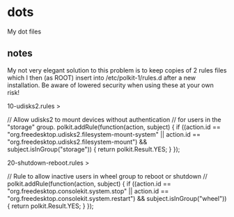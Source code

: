 # dots
My dot files


## notes 
 My not very elegant solution to this problem is to keep copies of 2 rules files which I then (as ROOT) insert into /etc/polkit-1/rules.d after a new installation. Be aware of lowered security when using these at your own risk!

10-udisks2.rules >

// Allow udisks2 to mount devices without authentication
// for users in the "storage" group.
polkit.addRule(function(action, subject) {
    if ((action.id == "org.freedesktop.udisks2.filesystem-mount-system" ||
         action.id == "org.freedesktop.udisks2.filesystem-mount") &&
	subject.isInGroup("storage")) {
        return polkit.Result.YES;
    }
});

20-shutdown-reboot.rules >

// Rule to allow inactive users in wheel group to reboot or shutdown
//
polkit.addRule(function(action, subject) {
    if ((action.id == "org.freedesktop.consolekit.system.stop" ||
         action.id == "org.freedesktop.consolekit.system.restart") &&
        subject.isInGroup("wheel")) {
            return polkit.Result.YES;
    }
});
